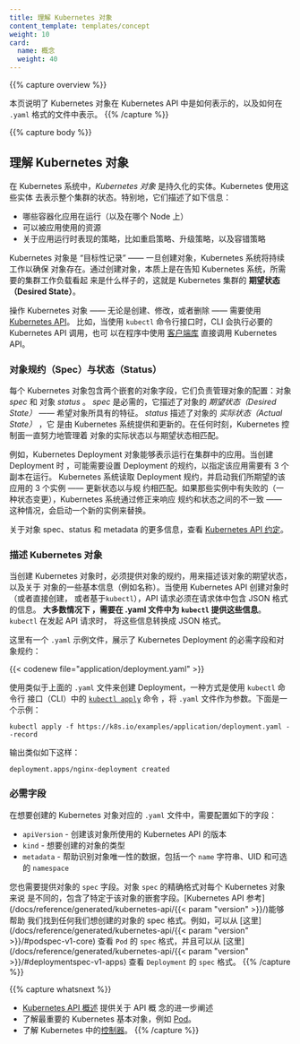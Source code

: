 ```yaml
---
title: 理解 Kubernetes 对象
content_template: templates/concept
weight: 10
card:
  name: 概念
  weight: 40
---
```


<!---
title: Understanding Kubernetes Objects
content_template: templates/concept
weight: 10
card:
  name: concepts
  weight: 40
-->

{{% capture overview %}}

<!--
This page explains how Kubernetes objects are represented in the Kubernetes API, and how you can express them in `.yaml` format.
-->

本页说明了 Kubernetes 对象在 Kubernetes API 中是如何表示的，以及如何在 `.yaml`
格式的文件中表示。 {{% /capture %}}

{{% capture body %}}

<!--
## Understanding Kubernetes Objects

*Kubernetes Objects* are persistent entities in the Kubernetes system. Kubernetes uses these entities to represent the state of your cluster. Specifically, they can describe:

* What containerized applications are running (and on which nodes)
* The resources available to those applications
* The policies around how those applications behave, such as restart policies, upgrades, and fault-tolerance
-->

## 理解 Kubernetes 对象

在 Kubernetes 系统中，_Kubernetes 对象_ 是持久化的实体。Kubernetes 使用这些实体
去表示整个集群的状态。特别地，它们描述了如下信息：

- 哪些容器化应用在运行（以及在哪个 Node 上）
- 可以被应用使用的资源
- 关于应用运行时表现的策略，比如重启策略、升级策略，以及容错策略

<!--
A Kubernetes object is a "record of intent"--once you create the object, the Kubernetes system will constantly work to ensure that object exists. By creating an object, you're effectively telling the Kubernetes system what you want your cluster's workload to look like; this is your cluster's *desired state*.

To work with Kubernetes objects--whether to create, modify, or delete them--you'll need to use the [Kubernetes API](/docs/concepts/overview/kubernetes-api/). When you use the `kubectl` command-line interface, for example, the CLI makes the necessary Kubernetes API calls for you. You can also use the Kubernetes API directly in your own programs using one of the [Client Libraries](/docs/reference/using-api/client-libraries/).
-->

Kubernetes 对象是 “目标性记录” —— 一旦创建对象，Kubernetes 系统将持续工作以确保
对象存在。通过创建对象，本质上是在告知 Kubernetes 系统，所需要的集群工作负载看起
来是什么样子的，这就是 Kubernetes 集群的 **期望状态（Desired State）**。

操作 Kubernetes 对象 —— 无论是创建、修改，或者删除 —— 需要使用
[Kubernetes API](https://git.k8s.io/community/contributors/devel/sig-architecture/api-conventions.md)。
比如，当使用 `kubectl` 命令行接口时，CLI 会执行必要的 Kubernetes API 调用，也可
以在程序中使用 [客户端库](/docs/reference/using-api/client-libraries/) 直接调用
Kubernetes API。

<!--
### Object Spec and Status

Every Kubernetes object includes two nested object fields that govern the object's configuration: the object *spec* and the object *status*. The *spec*, which you must provide, describes your desired state for the object--the characteristics that you want the object to have. The *status* describes the *actual state* of the object, and is supplied and updated by the Kubernetes system. At any given time, the Kubernetes Control Plane actively manages an object's actual state to match the desired state you supplied.
-->

### 对象规约（Spec）与状态（Status）

每个 Kubernetes 对象包含两个嵌套的对象字段，它们负责管理对象的配置：对象 _spec_
和 对象 _status_ 。 _spec_ 是必需的，它描述了对象的 _期望状态（Desired State）_
—— 希望对象所具有的特征。 _status_ 描述了对象的 _实际状态（Actual State）_ ，它
是由 Kubernetes 系统提供和更新的。在任何时刻，Kubernetes 控制面一直努力地管理着
对象的实际状态以与期望状态相匹配。

<!--
For example, a Kubernetes Deployment is an object that can represent an application running on your cluster. When you create the Deployment, you might set the Deployment spec to specify that you want three replicas of the application to be running. The Kubernetes system reads the Deployment spec and starts three instances of your desired application--updating the status to match your spec. If any of those instances should fail (a status change), the Kubernetes system responds to the difference between spec and status by making a correction--in this case, starting a replacement instance.
-->

例如，Kubernetes Deployment 对象能够表示运行在集群中的应用。当创建 Deployment 时
，可能需要设置 Deployment 的规约，以指定该应用需要有 3 个副本在运行。 Kubernetes
系统读取 Deployment 规约，并启动我们所期望的该应用的 3 个实例 —— 更新状态以与规
约相匹配。如果那些实例中有失败的（一种状态变更），Kubernetes 系统通过修正来响应
规约和状态之间的不一致 —— 这种情况，会启动一个新的实例来替换。

<!--
For more information on the object spec, status, and metadata, see the [Kubernetes API Conventions](https://git.k8s.io/community/contributors/devel/sig-architecture/api-conventions.md).
-->

关于对象 spec、status 和 metadata 的更多信息，查看
[Kubernetes API 约定](https://git.k8s.io/community/contributors/devel/sig-architecture/api-conventions.md)。

<!--
### Describing a Kubernetes Object

When you create an object in Kubernetes, you must provide the object spec that describes its desired state, as well as some basic information about the object (such as a name). When you use the Kubernetes API to create the object (either directly or via `kubectl`), that API request must include that information as JSON in the request body. **Most often, you provide the information to `kubectl` in a .yaml file.** `kubectl` converts the information to JSON when making the API request.

Here's an example `.yaml` file that shows the required fields and object spec for a Kubernetes Deployment:
-->

### 描述 Kubernetes 对象

当创建 Kubernetes 对象时，必须提供对象的规约，用来描述该对象的期望状态，以及关于
对象的一些基本信息（例如名称）。当使用 Kubernetes API 创建对象时（或者直接创建，
或者基于`kubectl`），API 请求必须在请求体中包含 JSON 格式的信息。 **大多数情况下
，需要在 .yaml 文件中为 `kubectl` 提供这些信息**。 `kubectl` 在发起 API 请求时，
将这些信息转换成 JSON 格式。

这里有一个 `.yaml` 示例文件，展示了 Kubernetes Deployment 的必需字段和对象规约：

{{< codenew file="application/deployment.yaml" >}}

<!--
One way to create a Deployment using a `.yaml` file like the one above is to use the
[`kubectl apply`](/docs/reference/generated/kubectl/kubectl-commands#apply) command
in the `kubectl` command-line interface, passing the `.yaml` file as an argument. Here's an example:
-->

使用类似于上面的 `.yaml` 文件来创建 Deployment，一种方式是使用 `kubectl` 命令行
接口（CLI）中的
[`kubectl apply`](/docs/reference/generated/kubectl/kubectl-commands#apply) 命令
，将 `.yaml` 文件作为参数。下面是一个示例：

```shell
kubectl apply -f https://k8s.io/examples/application/deployment.yaml --record
```

<!--
The output is similar to this:
-->

输出类似如下这样：

```shell
deployment.apps/nginx-deployment created
```

<!--
### Required Fields

In the `.yaml` file for the Kubernetes object you want to create, you'll need to set values for the following fields:

* `apiVersion` - Which version of the Kubernetes API you're using to create this object
* `kind` - What kind of object you want to create
* `metadata` - Data that helps uniquely identify the object, including a `name` string, `UID`, and optional `namespace`
-->

### 必需字段

在想要创建的 Kubernetes 对象对应的 `.yaml` 文件中，需要配置如下的字段：

- `apiVersion` - 创建该对象所使用的 Kubernetes API 的版本
- `kind` - 想要创建的对象的类型
- `metadata` - 帮助识别对象唯一性的数据，包括一个 `name` 字符串、UID 和可选的
  `namespace`

<!--
You'll also need to provide the object `spec` field. The precise format of the object `spec` is different for every Kubernetes object, and contains nested fields specific to that object. The [Kubernetes API Reference](/docs/reference/generated/kubernetes-api/{{< param "version" >}}/) can help you find the spec format for all of the objects you can create using Kubernetes.
For example, the `spec` format for a `Pod` can be found
[here](/docs/reference/generated/kubernetes-api/{{< param "version" >}}/#podspec-v1-core),
and the `spec` format for a `Deployment` can be found
[here](/docs/reference/generated/kubernetes-api/{{< param "version" >}}/#deploymentspec-v1-apps).
-->

您也需要提供对象的 `spec` 字段。对象 `spec` 的精确格式对每个 Kubernetes 对象来说
是不同的，包含了特定于该对象的嵌套字段。[Kubernetes API
参考](/docs/reference/generated/kubernetes-api/{{< param "version" >}}/)能够帮助
我们找到任何我们想创建的对象的 spec 格式。例如，可以从
[这里](/docs/reference/generated/kubernetes-api/{{< param "version" >}}/#podspec-v1-core)
查看 `Pod` 的 `spec` 格式，并且可以从
[这里](/docs/reference/generated/kubernetes-api/{{< param "version" >}}/#deploymentspec-v1-apps)
查看 `Deployment` 的 `spec` 格式。 {{% /capture %}}

{{% capture whatsnext %}}

<!--
* [Kubernetes API overview](/docs/reference/using-api/api-overview/) explains some more API concepts
* Learn about the most important basic Kubernetes objects, such as [Pod](/docs/concepts/workloads/pods/pod-overview/).
* Learn about [controllers](/docs/concepts/architecture/controller/) in Kubernetes
-->

- [Kubernetes API 概述](/docs/reference/using-api/api-overview/) 提供关于 API 概
  念的进一步阐述
- 了解最重要的 Kubernetes 基本对象，例如
  [Pod](/docs/concepts/workloads/pods/pod-overview/)。
- 了解 Kubernetes 中的[控制器](/docs/concepts/architecture/controller/)。
  {{% /capture %}}
